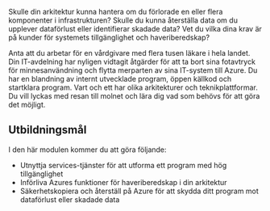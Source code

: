 Skulle din arkitektur kunna hantera om du förlorade en eller flera komponenter i infrastrukturen? Skulle du kunna återställa data om du upplever dataförlust eller identifierar skadade data? Vet du vilka dina krav är på kunder för systemets tillgänglighet och haveriberedskap? 

Anta att du arbetar för en vårdgivare med flera tusen läkare i hela landet. Din IT-avdelning har nyligen vidtagit åtgärder för att ta bort sina fotavtryck för minnesanvändning och flytta merparten av sina IT-system till Azure. Du har en blandning av internt utvecklade program, öppen källkod och startklara program. Vart och ett har olika arkitekturer och teknikplattformar. Du vill lyckas med resan till molnet och lära dig vad som behövs för att göra det möjligt.  

## <a name="learning-objectives"></a>Utbildningsmål

I den här modulen kommer du att göra följande:
- Utnyttja services-tjänster för att utforma ett program med hög tillgänglighet
- Införliva Azures funktioner för haveriberedskap i din arkitektur
- Säkerhetskopiera och återställ på Azure för att skydda ditt program mot dataförlust eller skadade data

